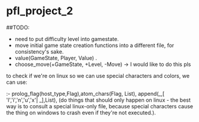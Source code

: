 # pfl_project_2
##TODO:
- need to put difficulty level into gamestate.
- move initial game state creation functions into a different file, for consistency's sake.
- value(GameState, Player, Value) .
- choose_move(+GameState, +Level, -Move) -> I would like to do this pls




to check if we're on linux so we can use special characters and colors, we can use:


:- prolog_flag(host_type,Flag),atom_chars(Flag, List), append(_,[ 'l','i','n','u','x'| _],List), (do things that should only happen on linux - the best way is to consult a special linux-only file, because special characters cause the thing on windows to crash even if they're not executed.).